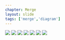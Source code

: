 ```yaml
---
chapter: Merge
layout: slide
tags: ['merge','diagram']
---
```


<div class="diagram-group">
	<img class="diagram" src="assets/diagrams/merge/recursive-basic-01.png">
	<img class="diagram fragment" src="assets/diagrams/merge/recursive-basic-02.png">
	<img class="diagram fragment" src="assets/diagrams/merge/recursive-basic-03.png">
    <img class="diagram fragment" src="assets/diagrams/merge/recursive-basic-04.png">
    <img class="diagram fragment" src="assets/diagrams/merge/recursive-basic-05.png">
    <img class="diagram fragment" src="assets/diagrams/merge/recursive-basic-06.png">
    <img class="diagram fragment" src="assets/diagrams/merge/recursive-basic-07.png">
</div>